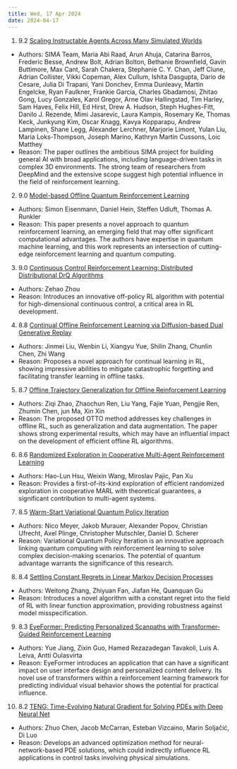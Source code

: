 ```yaml
---
title: Wed, 17 Apr 2024
date: 2024-04-17
---
```

1. 9.2 [Scaling Instructable Agents Across Many Simulated Worlds](https://arxiv.org/abs/2404.10179)
* Authors: SIMA Team, Maria Abi Raad, Arun Ahuja, Catarina Barros, Frederic Besse, Andrew Bolt, Adrian Bolton, Bethanie Brownfield, Gavin Buttimore, Max Cant, Sarah Chakera, Stephanie C. Y. Chan, Jeff Clune, Adrian Collister, Vikki Copeman, Alex Cullum, Ishita Dasgupta, Dario de Cesare, Julia Di Trapani, Yani Donchev, Emma Dunleavy, Martin Engelcke, Ryan Faulkner, Frankie Garcia, Charles Gbadamosi, Zhitao Gong, Lucy Gonzales, Karol Gregor, Arne Olav Hallingstad, Tim Harley, Sam Haves, Felix Hill, Ed Hirst, Drew A. Hudson, Steph Hughes-Fitt, Danilo J. Rezende, Mimi Jasarevic, Laura Kampis, Rosemary Ke, Thomas Keck, Junkyung Kim, Oscar Knagg, Kavya Kopparapu, Andrew Lampinen, Shane Legg, Alexander Lerchner, Marjorie Limont, Yulan Liu, Maria Loks-Thompson, Joseph Marino, Kathryn Martin Cussons, Loic Matthey
* Reason: The paper outlines the ambitious SIMA project for building general AI with broad applications, including language-driven tasks in complex 3D environments. The strong team of researchers from DeepMind and the extensive scope suggest high potential influence in the field of reinforcement learning.

2. 9.0 [Model-based Offline Quantum Reinforcement Learning](https://arxiv.org/abs/2404.10017)
* Authors: Simon Eisenmann, Daniel Hein, Steffen Udluft, Thomas A. Runkler
* Reason: This paper presents a novel approach to quantum reinforcement learning, an emerging field that may offer significant computational advantages. The authors have expertise in quantum machine learning, and this work represents an intersection of cutting-edge reinforcement learning and quantum computing.

3. 9.0 [Continuous Control Reinforcement Learning: Distributed Distributional DrQ Algorithms](https://arxiv.org/abs/2404.10645)
* Authors: Zehao Zhou
* Reason: Introduces an innovative off-policy RL algorithm with potential for high-dimensional continuous control, a critical area in RL development.

4. 8.8 [Continual Offline Reinforcement Learning via Diffusion-based Dual Generative Replay](https://arxiv.org/abs/2404.10662)
* Authors: Jinmei Liu, Wenbin Li, Xiangyu Yue, Shilin Zhang, Chunlin Chen, Zhi Wang
* Reason: Proposes a novel approach for continual learning in RL, showing impressive abilities to mitigate catastrophic forgetting and facilitating transfer learning in offline tasks.

5. 8.7 [Offline Trajectory Generalization for Offline Reinforcement Learning](https://arxiv.org/abs/2404.10393)
* Authors: Ziqi Zhao, Zhaochun Ren, Liu Yang, Fajie Yuan, Pengjie Ren, Zhumin Chen, jun Ma, Xin Xin
* Reason: The proposed OTTO method addresses key challenges in offline RL, such as generalization and data augmentation. The paper shows strong experimental results, which may have an influential impact on the development of efficient offline RL algorithms.

6. 8.6 [Randomized Exploration in Cooperative Multi-Agent Reinforcement Learning](https://arxiv.org/abs/2404.10728)
* Authors: Hao-Lun Hsu, Weixin Wang, Miroslav Pajic, Pan Xu
* Reason: Provides a first-of-its-kind exploration of efficient randomized exploration in cooperative MARL with theoretical guarantees, a significant contribution to multi-agent systems.

7. 8.5 [Warm-Start Variational Quantum Policy Iteration](https://arxiv.org/abs/2404.10546)
* Authors: Nico Meyer, Jakob Murauer, Alexander Popov, Christian Ufrecht, Axel Plinge, Christopher Mutschler, Daniel D. Scherer
* Reason: Variational Quantum Policy Iteration is an innovative approach linking quantum computing with reinforcement learning to solve complex decision-making scenarios. The potential of quantum advantage warrants the significance of this research.

8. 8.4 [Settling Constant Regrets in Linear Markov Decision Processes](https://arxiv.org/abs/2404.10745)
* Authors: Weitong Zhang, Zhiyuan Fan, Jiafan He, Quanquan Gu
* Reason: Introduces a novel algorithm with a constant regret into the field of RL with linear function approximation, providing robustness against model misspecification.

9. 8.3 [EyeFormer: Predicting Personalized Scanpaths with Transformer-Guided Reinforcement Learning](https://arxiv.org/abs/2404.10163)
* Authors: Yue Jiang, Zixin Guo, Hamed Rezazadegan Tavakoli, Luis A. Leiva, Antti Oulasvirta
* Reason: EyeFormer introduces an application that can have a significant impact on user interface design and personalized content delivery. Its novel use of transformers within a reinforcement learning framework for predicting individual visual behavior shows the potential for practical influence.

10. 8.2 [TENG: Time-Evolving Natural Gradient for Solving PDEs with Deep Neural Net](https://arxiv.org/abs/2404.10771)
* Authors: Zhuo Chen, Jacob McCarran, Esteban Vizcaino, Marin Soljačić, Di Luo
* Reason: Develops an advanced optimization method for neural-network-based PDE solutions, which could indirectly influence RL applications in control tasks involving physical simulations.

